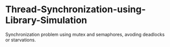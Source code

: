 # Thread-Synchronization-using-Library-Simulation
Synchronization problem using mutex and semaphores, avoding deadlocks or starvations.
